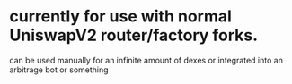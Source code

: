 # currently for use with normal UniswapV2 router/factory forks. 

can be used manually for an infinite amount of dexes or integrated into an arbitrage bot or something
